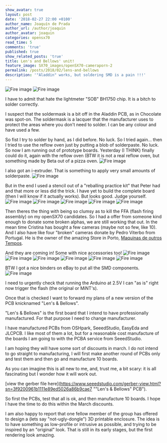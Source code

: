 ```yaml
---
show_avatar: true
layout: post
date: '2018-02-27 22:00 +0100'
author_name: Joaquín de Prada
author_url: /author/joaquin
author_avatar: joaquin
categories: opensx70
read_time: 5
comments: 'true'
published: true
show_related_posts: 'true'
title: Len's and Bellows' unit!
feature_image: SX70_images/openSX70-cameraporn-2
permalink: /posts/2018/02/lens-and-bellows
description: '"Aladdin" works, but soldering SMD is a pain !!!'
---
```

![Fire image]({{site.url}}/{{site.baseurl}}img/2018/02/lens-and-bellows-17.jpg)
![Fire image]({{site.url}}/{{site.baseurl}}img/2018/02/lens-and-bellows-02.jpg)

I have to admit that hate the lightmeter "SOB" BH1750 chip. It is a bitch to solder correctly. 

I suspect that the soldermask is a bit off in the Aladdin PCB, as in Chocolate was spot-on. 
The soldermask is a lacquer that the manufacturer uses to protect the areas where you don't need to solder. I can be any colour and have used a few.

So fist I try to solder by hand, as I did before. No luck. So I tried again... then I tried to use the reflow oven just by putting a blob of solderpaste.
No luck. So now I am running out of prototype boards. 
Yesterday (I THINK) finally could do it, again with the reflow oven (BTW it is not a real reflow oven, but something made by Beta out of a pizza oven.
![Fire image]({{site.url}}/{{site.baseurl}}img/2018/02/lens-and-bellows-01.jpg)

I also got an i-extruder. That is something to apply very small amounts of solderpaste. 
![Fire image]({{site.url}}/{{site.baseurl}}img/2018/02/lens-and-bellows-11.jpg)

But in the end I used a stencil out of a "reballing practice kit" that Peter had and that more or less did the trick.
I have yet to build the complete board (then I will know if it actually works). But looks good. Judge yourself.
![Fire image]({{site.url}}/{{site.baseurl}}img/2018/02/lens-and-bellows-12.jpg)
![Fire image]({{site.url}}/{{site.baseurl}}img/2018/02/lens-and-bellows-13.jpg)
![Fire image]({{site.url}}/{{site.baseurl}}img/2018/02/lens-and-bellows-16.jpg)
![Fire image]({{site.url}}/{{site.baseurl}}img/2018/02/lens-and-bellows-15.jpg)
![Fire image]({{site.url}}/{{site.baseurl}}img/2018/02/lens-and-bellows-14.jpg)

Then theres the thing with being so clumsy as to kill the FFA (flash firing assembly) on my openSX70 candidates.
So I had a offer from someone kind enough to donate some broken alphas, we are still working that out. In the mean time Cristina has bought a few cameras (maybe not so few, like 10). And I also have like four "broken" cameras donate by Pedro Viterbo from Portugal. He is the owner of the amazing Store in Porto, [Maquinas de outros Tempos](http://maquinasdeoutrostempos.com/?lang=en).

And they are coming in! Some with nice accessories too!
![Fire image]({{site.url}}/{{site.baseurl}}img/2018/02/lens-and-bellows-05.jpg)
![Fire image]({{site.url}}/{{site.baseurl}}img/2018/02/lens-and-bellows-06.jpg)
![Fire image]({{site.url}}/{{site.baseurl}}img/2018/02/lens-and-bellows-07.jpg)
![Fire image]({{site.url}}/{{site.baseurl}}img/2018/02/lens-and-bellows-08.jpg)
![Fire image]({{site.url}}/{{site.baseurl}}img/2018/02/lens-and-bellows-09.jpg)
![Fire image]({{site.url}}/{{site.baseurl}}img/2018/02/lens-and-bellows-10.jpg)


BTW I got a nice binders on eBay to put all the SMD components.
![Fire image]({{site.url}}/{{site.baseurl}}img/2018/02/lens-and-bellows-04.jpg)

I need to urgently check that running the Arduino at 2.5V I can "as is" right now trigger the flash (the original or MiNT's).

Once that is checked I want to forward my plans of a new version of the PCB knicknamed "Len's & Bellows".

"Len's & Bellows" is the first board that I intend to have professionally manufactured. For that purpose I need to change manufacturer.

I have manufactured PCBs from OSHpark, SeeedStudio, EasyEda and JLCPCB. 
I like most of them a lot, but for a reasonable cost manufacture of the boards I am going to with the PCBA service from SeeedStudio.

I am hoping they will have some sort of discounts in march.
I do not intend to go straight to manufacturing, I will first make another round of PCBs only and test them and then go and manufacture 10 boards.

As you can imagine this is all new to me, and, trust me, a bit scary: it is all fascinating but I wonder how it will work out.

[view the gerber file here](https://www.seeedstudio.com/gerber-view.html?sn=3f9200961b1111e89ed5026a86b9cae7 ""Len's & Bellows" PCB").

So first the PCBs, test that all is ok, and then manufacture 10 boards. I hope I have the time to do this within the March discounts.

I am also happy to report that one fellow member of the group has offered to design a (lets say "not-ugly-dongle") 3D printable enclosure.
The idea is to have something as low-profile or intrusive as possible, and trying to be inspired by an "original" look. That is still in its early stages, but the first rendering look amazing.
